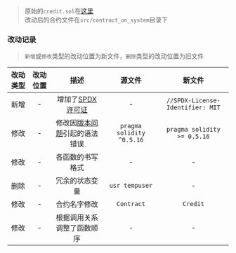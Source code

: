 > 原始的`credit.sol`在[这里](../reference/GraduationProject-main/code/Credit/contractInfo/credit.sol)  
> 改动后的合约文件在`src/contract_on_system`目录下
### 改动记录
> `新增`或`修改`类型的改动位置为新文件，`删除`类型的改动位置为旧文件  

|改动类型|改动位置|描述|源文件|新文件|
| :---: | :---: | :---: | :---: | :---: |
|新增|-|增加了[SPDX许可证](https://docs.soliditylang.org/en/v0.8.19/layout-of-source-files.html#spdx-license-identifier)|-|`//SPDX-License-Identifier: MIT`|
|修改|-|修改因[版本问题](https://docs.soliditylang.org/en/v0.8.19/layout-of-source-files.html#pragmas)引起的语法错误|`pragma solidity ^0.5.16`|`pragma solidity >= 0.5.16`|
|修改|-|各函数的书写格式|-|-|
|删除|-|冗余的状态变量|`usr tempuser`|-|
|修改|-|合约名字修改|`Contract`|`Credit`|
|修改|-|根据调用关系调整了函数顺序|-|-|
